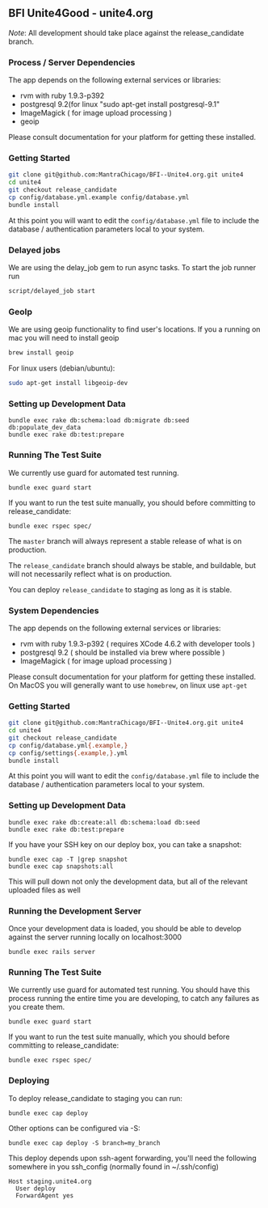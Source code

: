 ## BFI Unite4Good - unite4.org

*Note*: All development should take place against the release_candidate
branch. 

### Process / Server Dependencies

The app depends on the following external services or libraries:
  - rvm with ruby 1.9.3-p392
  - postgresql 9.2(for linux "sudo apt-get install postgresql-9.1"
  - ImageMagick ( for image upload processing )
  - geoip

Please consult documentation for your platform for getting these
installed.

### Getting Started

```bash
git clone git@github.com:MantraChicago/BFI--Unite4.org.git unite4
cd unite4
git checkout release_candidate
cp config/database.yml.example config/database.yml
bundle install
```

At this point you will want to edit the `config/database.yml` file to
include the database / authentication parameters local to your system.

### Delayed jobs
We are using the delay_job gem to run async tasks.
To start the job runner run
```bash
script/delayed_job start
```

### GeoIp
We are using geoip functionality to find user's locations.
If you a running on mac you will need to install geoip
```bash
brew install geoip
```

For linux users (debian/ubuntu):
```bash
sudo apt-get install libgeoip-dev
```

### Setting up Development Data

```
bundle exec rake db:schema:load db:migrate db:seed db:populate_dev_data
bundle exec rake db:test:prepare
```

### Running The Test Suite

We currently use guard for automated test running. 

```
bundle exec guard start
```

If you want to run the test suite manually, you should before committing
to release_candidate:

```
bundle exec rspec spec/
```

The `master` branch will always represent a stable release of what is on
production.

The `release_candidate` branch should always be stable, and buildable,
but will not necessarily reflect what is on production. 

You can deploy `release_candidate` to staging as long as it is stable.

### System Dependencies

The app depends on the following external services or libraries:
  - rvm with ruby 1.9.3-p392 ( requires XCode 4.6.2 with developer tools )
  - postgresql 9.2 ( should be installed via brew where possible )
  - ImageMagick ( for image upload processing )

Please consult documentation for your platform for getting these
installed.  On MacOS you will generally want to use `homebrew`, on 
linux use `apt-get` 

### Getting Started

```bash
git clone git@github.com:MantraChicago/BFI--Unite4.org.git unite4
cd unite4
git checkout release_candidate
cp config/database.yml{.example,}
cp config/settings{.example,}.yml
bundle install
```

At this point you will want to edit the `config/database.yml` file to
include the database / authentication parameters local to your system.

### Setting up Development Data


```
bundle exec rake db:create:all db:schema:load db:seed
bundle exec rake db:test:prepare
```

If you have your SSH key on our deploy box, you can take a snapshot:

```
bundle exec cap -T |grep snapshot
bundle exec cap snapshots:all
```

This will pull down not only the development data, but all of the
relevant uploaded files as well

### Running the Development Server

Once your development data is loaded, you should be able to develop
against the server running locally on localhost:3000

```
bundle exec rails server
```

### Running The Test Suite

We currently use guard for automated test running. You should have this
process running the entire time you are developing, to catch any
failures as you create them.

```
bundle exec guard start
```

If you want to run the test suite manually, which you should before committing
to release_candidate:

```
bundle exec rspec spec/
```

### Deploying

To deploy release_candidate to staging you can run:

```
bundle exec cap deploy
```

Other options can be configured via -S:

```
bundle exec cap deploy -S branch=my_branch
```

This deploy depends upon ssh-agent forwarding, you'll need the following somewhere in you ssh_config (normally found in ~/.ssh/config)

```
Host staging.unite4.org
  User deploy
  ForwardAgent yes
```
